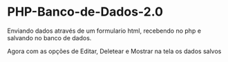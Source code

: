 # PHP-Banco-de-Dados-2.0

<p>Enviando dados através de um formulario html, recebendo no php e salvando no banco de dados.</p>
<p>Agora com as opções de Editar, Deletear e Mostrar na tela os dados salvos</p>
